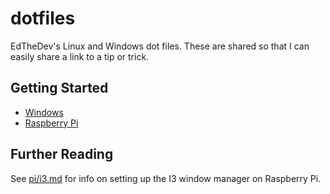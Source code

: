 # dotfiles

EdTheDev's Linux and Windows dot files.
These are shared so that I can easily share a link to a tip or trick.

## Getting Started

+ [Windows](/doc/start_windows.md)
+ [Raspberry Pi](/doc/start_pi.md)

## Further Reading

See [pi/i3.md](/doc/i3.md) for info on setting up the I3 window manager on Raspberry Pi.

